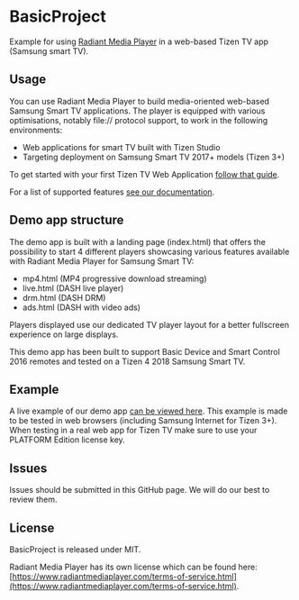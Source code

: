 # BasicProject
Example for using [Radiant Media Player](https://www.radiantmediaplayer.com) in a web-based Tizen TV app (Samsung smart TV).

## Usage
You can use Radiant Media Player to build media-oriented web-based Samsung Smart TV applications. 
The player is equipped with various optimisations, notably file:// protocol support, to work in the following environments:
- Web applications for smart TV built with Tizen Studio
- Targeting deployment on Samsung Smart TV 2017+ models (Tizen 3+)

To get started with your first Tizen TV Web Application [follow that guide](https://docs.tizen.org/application/web/get-started/tv/first-app).

For a list of supported features [see our documentation](https://www.radiantmediaplayer.com/docs/latest/smart-tv.html#tv-app-supported-features).

## Demo app structure
The demo app is built with a landing page (index.html) that offers the possibility to start 4 different players showcasing various features available with Radiant Media Player for Samsung Smart TV:
- mp4.html (MP4 progressive download streaming)
- live.html (DASH live player)
- drm.html (DASH DRM)
- ads.html (DASH with video ads)

Players displayed use our dedicated TV player layout for a better fullscreen experience on large displays.

This demo app has been built to support Basic Device and Smart Control 2016 remotes and tested on a Tizen 4 2018 Samsung Smart TV.

## Example
A live example of our demo app [can be viewed here](https://www.radiantmediaplayer.com/smarttv/). This example 
is made to be tested in web browsers (including Samsung Internet for Tizen 3+). When testing in a real web app for Tizen TV make sure to use your PLATFORM Edition license key. 

## Issues
Issues should be submitted in this GitHub page. We will do our best to review them.

## License
BasicProject is released under MIT.

Radiant Media Player has its own license which can be found here: [https://www.radiantmediaplayer.com/terms-of-service.html](https://www.radiantmediaplayer.com/terms-of-service.html).
